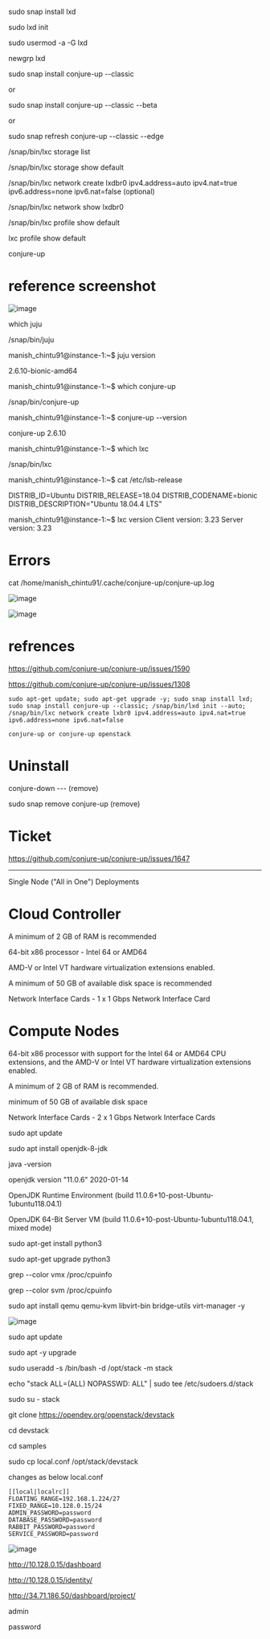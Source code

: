 


sudo snap install lxd

sudo lxd init

sudo usermod -a -G lxd <username>
  
newgrp lxd

sudo snap install conjure-up --classic

or 

sudo snap install conjure-up --classic --beta

or 

sudo snap refresh conjure-up --classic --edge


/snap/bin/lxc storage list

/snap/bin/lxc storage show default

/snap/bin/lxc network create lxdbr0 ipv4.address=auto ipv4.nat=true ipv6.address=none ipv6.nat=false (optional)

/snap/bin/lxc network show lxdbr0

/snap/bin/lxc profile show default

lxc profile show default 

conjure-up



# reference screenshot

![image](https://user-images.githubusercontent.com/33985509/77768071-43733e80-7042-11ea-8541-c1497aced8fe.png)


which juju

/snap/bin/juju

manish_chintu91@instance-1:~$ juju version

2.6.10-bionic-amd64

manish_chintu91@instance-1:~$ which conjure-up

/snap/bin/conjure-up

manish_chintu91@instance-1:~$ conjure-up --version

conjure-up 2.6.10

manish_chintu91@instance-1:~$ which lxc

/snap/bin/lxc

manish_chintu91@instance-1:~$ cat /etc/lsb-release

DISTRIB_ID=Ubuntu
DISTRIB_RELEASE=18.04
DISTRIB_CODENAME=bionic
DISTRIB_DESCRIPTION="Ubuntu 18.04.4 LTS"

manish_chintu91@instance-1:~$ lxc version
Client version: 3.23
Server version: 3.23


# Errors

cat /home/manish_chintu91/.cache/conjure-up/conjure-up.log

![image](https://user-images.githubusercontent.com/33985509/77767622-a3b5b080-7041-11ea-96f2-66231353454e.png)

![image](https://user-images.githubusercontent.com/33985509/77767548-87197880-7041-11ea-9651-8ef7699e37de.png)



# refrences

https://github.com/conjure-up/conjure-up/issues/1590

https://github.com/conjure-up/conjure-up/issues/1308


```
sudo apt-get update; sudo apt-get upgrade -y; sudo snap install lxd; sudo snap install conjure-up --classic; /snap/bin/lxd init --auto; /snap/bin/lxc network create lxbr0 ipv4.address=auto ipv4.nat=true ipv6.address=none ipv6.nat=false

conjure-up or conjure-up openstack

```

# Uninstall


conjure-down --- (remove)

sudo snap remove conjure-up (remove)


# Ticket

https://github.com/conjure-up/conjure-up/issues/1647





-----------------------------------------------------------------------------------------------------------------------------------------------------


Single Node ("All in One") Deployments

# Cloud Controller

A minimum of 2 GB of RAM is recommended

64-bit x86 processor - Intel 64 or AMD64 

AMD-V or Intel VT hardware virtualization extensions enabled.

A minimum of 50 GB of available disk space is recommended

Network Interface Cards -  1 x 1 Gbps Network Interface Card


# Compute Nodes

64-bit x86 processor with support for the Intel 64 or AMD64 CPU extensions, and the AMD-V or Intel VT hardware virtualization extensions enabled.

A minimum of 2 GB of RAM is recommended.

minimum of 50 GB of available disk space

Network Interface Cards - 2 x 1 Gbps Network Interface Cards



sudo apt update

sudo apt install openjdk-8-jdk

java -version

openjdk version "11.0.6" 2020-01-14

OpenJDK Runtime Environment (build 11.0.6+10-post-Ubuntu-1ubuntu118.04.1)

OpenJDK 64-Bit Server VM (build 11.0.6+10-post-Ubuntu-1ubuntu118.04.1, mixed mode)

sudo apt-get install python3

sudo apt-get upgrade python3

grep --color vmx /proc/cpuinfo

grep --color svm /proc/cpuinfo


sudo apt install qemu qemu-kvm libvirt-bin  bridge-utils  virt-manager -y


![image](https://user-images.githubusercontent.com/33985509/77857587-ae697480-71fe-11ea-9821-a556b8d15fd8.png)

sudo apt update

sudo apt -y upgrade

sudo useradd -s /bin/bash -d /opt/stack -m stack

echo "stack ALL=(ALL) NOPASSWD: ALL" | sudo tee /etc/sudoers.d/stack

sudo su - stack

git clone https://opendev.org/openstack/devstack

cd devstack

cd samples

sudo cp local.conf /opt/stack/devstack

changes as below local.conf

```
[[local|localrc]]
FLOATING_RANGE=192.168.1.224/27
FIXED_RANGE=10.128.0.15/24
ADMIN_PASSWORD=password
DATABASE_PASSWORD=password
RABBIT_PASSWORD=password
SERVICE_PASSWORD=password

```

![image](https://user-images.githubusercontent.com/33985509/77860299-c34e0400-720e-11ea-87cb-0b2e9e6c2e94.png)

http://10.128.0.15/dashboard

http://10.128.0.15/identity/

http://34.71.186.50/dashboard/project/

admin

password


